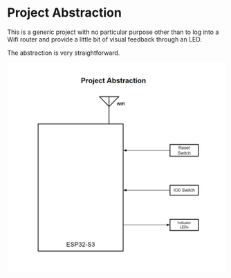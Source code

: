 # Project Abstraction
This is a generic project with no particular purpose other than to log into a Wifi router and provide a little bit of visual feedback through an LED.

The abstraction is very straightforward.

![system_abstraction](./images/project_abstraction.png)
